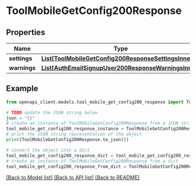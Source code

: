 # ToolMobileGetConfig200Response


## Properties

Name | Type | Description | Notes
------------ | ------------- | ------------- | -------------
**settings** | [**List[ToolMobileGetConfig200ResponseSettingsInner]**](ToolMobileGetConfig200ResponseSettingsInner.md) |  | 
**warnings** | [**List[AuthEmailSignupUser200ResponseWarningsInner]**](AuthEmailSignupUser200ResponseWarningsInner.md) |  | [optional] 

## Example

```python
from openapi_client.models.tool_mobile_get_config200_response import ToolMobileGetConfig200Response

# TODO update the JSON string below
json = "{}"
# create an instance of ToolMobileGetConfig200Response from a JSON string
tool_mobile_get_config200_response_instance = ToolMobileGetConfig200Response.from_json(json)
# print the JSON string representation of the object
print(ToolMobileGetConfig200Response.to_json())

# convert the object into a dict
tool_mobile_get_config200_response_dict = tool_mobile_get_config200_response_instance.to_dict()
# create an instance of ToolMobileGetConfig200Response from a dict
tool_mobile_get_config200_response_from_dict = ToolMobileGetConfig200Response.from_dict(tool_mobile_get_config200_response_dict)
```
[[Back to Model list]](../README.md#documentation-for-models) [[Back to API list]](../README.md#documentation-for-api-endpoints) [[Back to README]](../README.md)


